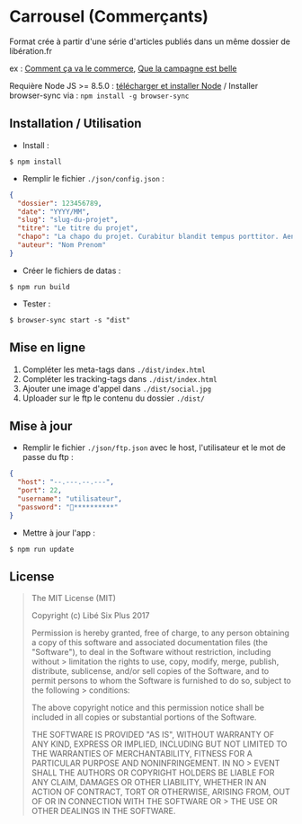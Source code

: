 # Carrousel (Commerçants)

Format crée à partir d'une série d'articles publiés dans un même dossier de libération.fr

ex : [Comment ça va le commerce](http://www.liberation.fr/apps/2017/03/comment-ca-va-le-commerce/), [Que la campagne est belle](http://www.liberation.fr/apps/2017/11/que-la-campagne-est-belle/)

Requière Node JS >= 8.5.0 : [télécharger et installer Node](https://nodejs.org/fr/) / Installer browser-sync via : `npm install -g browser-sync`

## Installation / Utilisation

- Install :

```
$ npm install
```

- Remplir le fichier `./json/config.json` :

```json
{
  "dossier": 123456789,
  "date": "YYYY/MM",
  "slug": "slug-du-projet",
  "titre": "Le titre du projet",
  "chapo": "La chapo du projet. Curabitur blandit tempus porttitor. Aenean eu leo quam. Pellentesque ornare sem lacinia quam venenatis vestibulum. Morbi leo risus, porta ac consectetur ac, vestibulum at eros. Nullam quis risus eget urna mollis ornare vel eu leo. Donec id elit non mi porta gravida at eget metus.",
  "auteur": "Nom Prenom"
}
```

- Créer le fichiers de datas :

```
$ npm run build
```

- Tester :

```
$ browser-sync start -s "dist"
```

## Mise en ligne

1. Compléter les meta-tags dans `./dist/index.html`
2. Compléter les tracking-tags dans `./dist/index.html`
3. Ajouter une image d'appel dans `./dist/social.jpg`
4. Uploader sur le ftp le contenu du dossier `./dist/`

## Mise à jour

- Remplir le fichier `./json/ftp.json` avec le host, l'utilisateur et le mot de passe du ftp :

```json
{
  "host": "--.---.--.---",
  "port": 22,
  "username": "utilisateur",
  "password": "**********"
}
```

- Mettre à jour l'app :

```
$ npm run update
```

## License

> The MIT License (MIT)
>
> Copyright (c) Libé Six Plus 2017
>
> Permission is hereby granted, free of charge, to any person obtaining a copy of this software and associated documentation files (the "Software"), to deal in the Software without restriction, including without > limitation the rights to use, copy, modify, merge, publish, distribute, sublicense, and/or sell copies of the Software, and to permit persons to whom the Software is furnished to do so, subject to the following > conditions:
>
> The above copyright notice and this permission notice shall be included in all copies or substantial portions of the Software.
>
> THE SOFTWARE IS PROVIDED "AS IS", WITHOUT WARRANTY OF ANY KIND, EXPRESS OR IMPLIED, INCLUDING BUT NOT LIMITED TO THE WARRANTIES OF MERCHANTABILITY, FITNESS FOR A PARTICULAR PURPOSE AND NONINFRINGEMENT. IN NO > EVENT SHALL THE AUTHORS OR COPYRIGHT HOLDERS BE LIABLE FOR ANY CLAIM, DAMAGES OR OTHER LIABILITY, WHETHER IN AN ACTION OF CONTRACT, TORT OR OTHERWISE, ARISING FROM, OUT OF OR IN CONNECTION WITH THE SOFTWARE OR > THE USE OR OTHER DEALINGS IN THE SOFTWARE.
